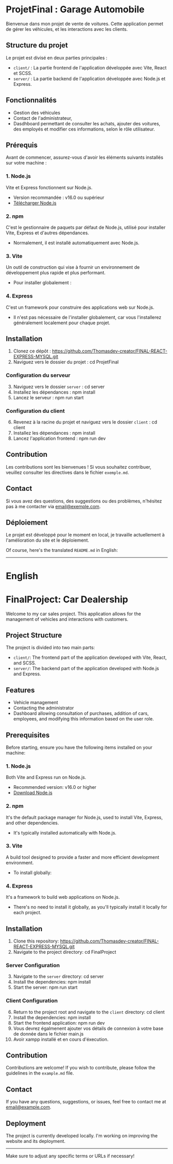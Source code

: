 # ProjetFinal : Garage Automobile

Bienvenue dans mon projet de vente de voitures. Cette application permet de gérer les véhicules, et les interactions avec les clients.

## Structure du projet

Le projet est divisé en deux parties principales :

- `client/` : La partie frontend de l'application développée avec Vite, React et SCSS.
- `server/` : La partie backend de l'application développée avec Node.js et Express.

## Fonctionnalités

- Gestion des véhicules
- Contact de l'administrateur,
- Dasdhboard permettant de consulter les achats, ajouter des voitures, des employés et modifier ces informations, selon le rôle utilisateur.

## Prérequis

Avant de commencer, assurez-vous d'avoir les éléments suivants installés sur votre machine :

### 1. **Node.js**
Vite et Express fonctionnent sur Node.js. 
- Version recommandée : v16.0 ou supérieur
- [Télécharger Node.js](https://nodejs.org/)

### 2. **npm**
C'est le gestionnaire de paquets par défaut de Node.js, utilisé pour installer Vite, Express et d'autres dépendances.
- Normalement, il est installé automatiquement avec Node.js. 

### 3. **Vite**
Un outil de construction qui vise à fournir un environnement de développement plus rapide et plus performant. 
- Pour installer globalement : 

### 4. **Express**
C'est un framework pour construire des applications web sur Node.js.
- Il n'est pas nécessaire de l'installer globalement, car vous l'installerez généralement localement pour chaque projet.

## Installation

1. Clonez ce dépôt :
https://github.com/Thomasdev-creator/FINAL-REACT-EXPRESS-MYSQL.git
2. Naviguez vers le dossier du projet :
cd ProjetFinal
### Configuration du serveur

3. Naviguez vers le dossier `server` : 
cd server
4. Installez les dépendances :
npm install
5. Lancez le serveur : 
npm run start

### Configuration du client

6. Revenez à la racine du projet et naviguez vers le dossier `client` : 
cd client
7. Installez les dépendances :
npm install
8. Lancez l'application frontend : 
npm run dev

## Contribution

Les contributions sont les bienvenues ! Si vous souhaitez contribuer, veuillez consulter les directives dans le fichier `exemple.md`.

## Contact

Si vous avez des questions, des suggestions ou des problèmes, n'hésitez pas à me contacter via [email@exemple.com](mailto:email@exemple.com).

## Déploiement

Le projet est développé pour le moment en local, je travaille actuellement à l'amélioration du site et le déploiement.

Of course, here's the translated `README.md` in English:

---

# English

# FinalProject: Car Dealership

Welcome to my car sales project. This application allows for the management of vehicles and interactions with customers.

## Project Structure

The project is divided into two main parts:

- `client/`: The frontend part of the application developed with Vite, React, and SCSS.
- `server/`: The backend part of the application developed with Node.js and Express.

## Features

- Vehicle management
- Contacting the administrator
- Dashboard allowing consultation of purchases, addition of cars, employees, and modifying this information based on the user role.

## Prerequisites

Before starting, ensure you have the following items installed on your machine:

### 1. **Node.js**
Both Vite and Express run on Node.js.
- Recommended version: v16.0 or higher
- [Download Node.js](https://nodejs.org/)

### 2. **npm**
It's the default package manager for Node.js, used to install Vite, Express, and other dependencies.
- It's typically installed automatically with Node.js.

### 3. **Vite**
A build tool designed to provide a faster and more efficient development environment.
- To install globally: 

### 4. **Express**
It's a framework to build web applications on Node.js.
- There's no need to install it globally, as you'll typically install it locally for each project.

## Installation

1. Clone this repository:
https://github.com/Thomasdev-creator/FINAL-REACT-EXPRESS-MYSQL.git
2. Navigate to the project directory:
cd FinalProject
### Server Configuration

3. Navigate to the `server` directory:
cd server
4. Install the dependencies:
npm install
5. Start the server:
npm run start

### Client Configuration

6. Return to the project root and navigate to the `client` directory:
cd client
7. Install the dependencies:
npm install
8. Start the frontend application:
npm run dev
9. Vous devrez égalmenent ajouter vos détails de connexion à votre base de donnée dans le fichier main.js
10. Avoir xampp installé et en cours d'éxecution.

## Contribution

Contributions are welcome! If you wish to contribute, please follow the guidelines in the `example.md` file.

## Contact

If you have any questions, suggestions, or issues, feel free to contact me at [email@example.com](mailto:email@example.com).

## Deployment

The project is currently developed locally. I'm working on improving the website and its deployment.

---

Make sure to adjust any specific terms or URLs if necessary!

